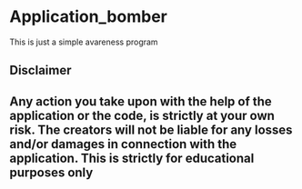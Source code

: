 # Application_bomber 

This is just a simple avareness program 

<h2>Disclaimer<h2>
  
  <p> Any action you take upon with the help of the application or the code, is strictly at your own risk. The creators will not be liable for any losses and/or damages in connection with the application. This is strictly for educational purposes only </p>
